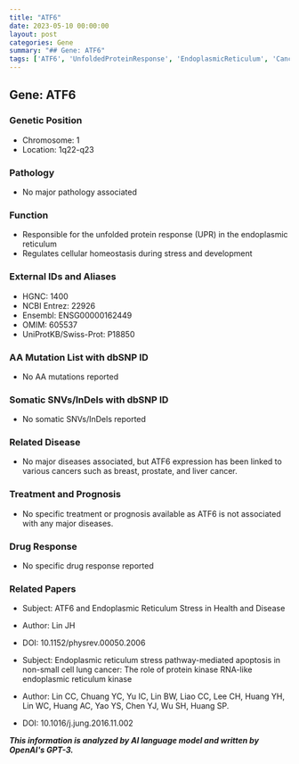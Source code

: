 ```yaml
---
title: "ATF6"
date: 2023-05-10 00:00:00
layout: post
categories: Gene
summary: "## Gene: ATF6"
tags: ['ATF6', 'UnfoldedProteinResponse', 'EndoplasmicReticulum', 'Cancer', 'GeneticInformation', 'UPR', 'CellularHomeostasis', 'ERStress']
---
```


## Gene: ATF6

### Genetic Position
- Chromosome: 1
- Location: 1q22-q23

### Pathology
- No major pathology associated

### Function
- Responsible for the unfolded protein response (UPR) in the endoplasmic reticulum
- Regulates cellular homeostasis during stress and development

### External IDs and Aliases
- HGNC: 1400
- NCBI Entrez: 22926
- Ensembl: ENSG00000162449
- OMIM: 605537
- UniProtKB/Swiss-Prot: P18850

### AA Mutation List with dbSNP ID
- No AA mutations reported

### Somatic SNVs/InDels with dbSNP ID
- No somatic SNVs/InDels reported

### Related Disease
- No major diseases associated, but ATF6 expression has been linked to various cancers such as breast, prostate, and liver cancer.

### Treatment and Prognosis
- No specific treatment or prognosis available as ATF6 is not associated with any major diseases.

### Drug Response
- No specific drug response reported

### Related Papers
- Subject: ATF6 and Endoplasmic Reticulum Stress in Health and Disease
- Author: Lin JH
- DOI: 10.1152/physrev.00050.2006

- Subject: Endoplasmic reticulum stress pathway-mediated apoptosis in non-small cell lung cancer: The role of protein kinase RNA-like endoplasmic reticulum kinase
- Author: Lin CC, Chuang YC, Yu IC, Lin BW, Liao CC, Lee CH, Huang YH, Lin WC, Huang AC, Yao YS, Chen YJ, Wu SH, Huang SP.
- DOI: 10.1016/j.jung.2016.11.002

**_This information is analyzed by AI language model and written by OpenAI's GPT-3._**